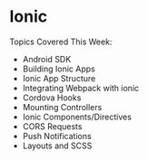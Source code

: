 # Ionic

Topics Covered This Week:
  * Android SDK
  * Building Ionic Apps
  * Ionic App Structure
  * Integrating Webpack with ionic
  * Cordova Hooks
  * Mounting Controllers
  * Ionic Components/Directives
  * CORS Requests
  * Push Notifications
  * Layouts and SCSS